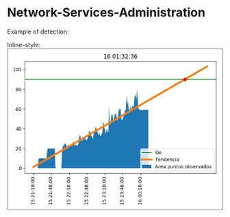 # Network-Services-Administration
Example of detection:

Inline-style: 
![alt text](https://github.com/JesusDiaz08/Network-Services-Administration/blob/master/02_Practice_matplot/equipo_06.PNG "Threshold at 90% of CPU Load")
